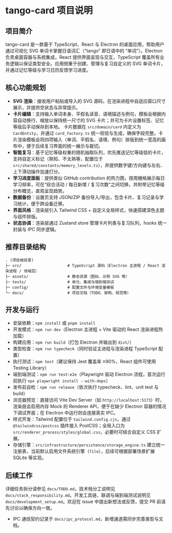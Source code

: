 # tango-card 项目说明

## 项目简介
tango-card 是一款基于 TypeScript、React 与 Electron 的桌面应用，帮助用户通过可视化 SVG 单词卡掌握日语词汇（“tango” 即日语中的 “单词”）。Electron 负责桌面容器与系统集成，React 提供界面呈现与交互，TypeScript 覆盖所有业务逻辑以保证类型安全。应用侧重于创建、管理与复习自定义的 SVG 单词卡片，并通过记忆等级与学习日历反馈学习进度。

## 核心功能规划
- **SVG 渲染**：接收用户粘贴或导入的 SVG 源码，在渲染进程中自适应窗口尺寸展示，并提供空状态与异常提示。
- **卡片编辑**：支持输入单词本身、平假名读音、语境描述与例句，模板会根据内容自动换行、缩放以保持统一尺寸的 SVG 卡片；并可为卡片设置标签、记忆等级后手动保存到本地。
  卡片数据在 `src/domain/card` 内定义为 `CardEntity`，并通过 `card_factory.ts` 统一校验与生成，确保字段完整。卡片渲染模板会将四项输入（单词、平假名、语境、例句）排版到统一宽高的画布中，便于后续复习界面的统一展示与裁切。
- **智能复习**：基于记忆等级权重的随机抽取队列，优先推送记忆等级低的卡片，支持自定义标记（熟知、不太熟等，配置位于 `src/shared/constants/memory_levels.ts`），并提供数字键/方向键与左右、上下滑动操作加速打分。
- **学习进度面板**：提供类似 GitHub contribution 的热力图，按周栅格展示每日学习频率，可在“综合活动 / 每日新增 / 复习次数”之间切换，并附带记忆等级分布概览，直观呈现趋势。
- **数据备份**：设置页支持 JSON/ZIP 备份导入/导出，包含卡片、复习记录与学习统计，便于跨设备迁移。
- **界面风格**：渲染层引入 Tailwind CSS + 自定义全局样式，快速搭建深色主题与组件排版。
- **状态协调**：渲染层通过 Zustand store 管理卡片列表与复习队列，hooks 统一封装与 IPC 同步逻辑。

## 推荐目录结构
```
. (项目根目录)
├─ src/                    # TypeScript 源码（Electron 主进程 / React 渲染进程 / 领域层）
├─ assets/                 # 静态资源（图标、示例 SVG 等）
├─ tests/                  # 单元、集成与端到端测试
├─ config/                 # 配置文件与环境变量模板
└─ docs/                   # 项目文档（TODO、架构、规范等）
```

## 开发与运行
- 安装依赖：`npm install` 或 `pnpm install`
- 开发模式：`npm run dev`（Electron 主进程 + Vite 驱动的 React 渲染进程热加载）
- 构建应用：`npm run build`（打包 Electron 并输出到 `dist/`）
- 类型检查：`npm run typecheck`（同时验证主进程与渲染进程 TypeScript 配置）
- 执行测试：`npm test`（建议保持 Jest 覆盖率 ≥90%，React 组件可使用 Testing Library）
- 端到端测试：`npm run test:e2e`（Playwright 驱动 Electron 流程，首次运行前执行 `npx playwright install --with-deps`）
- 发布前自检：`npm run release`（依次执行 typecheck、lint、unit test 与 build）
- 浏览器预览：直接访问 Vite Dev Server（如 `http://localhost:5173`）时，渲染层会启用内存 Mock 的 Renderer API，便于在缺少 Electron 容器的情况下调试界面；在 Electron 中运行则会连接真实 IPC。
- 样式开发：Tailwind 配置位于 `tailwind.config.cjs`，通过 `@tailwindcss/postcss` 插件接入 PostCSS；全局入口为 `src/renderer_process/styles/global.css`，必要时可结合自定义 CSS 扩展。
- 存储引擎：`src/infrastructure/persistence/storage_engine.ts` 建立统一注册表，当前默认启用文件系统引擎（`file`），后续可根据部署场景扩展 SQLite 等实现。

## 后续工作
 详细任务拆分请参见 `docs/TODO.md`，技术栈分工说明见 `docs/stack_responsibility.md`。开发工具链、联调与端到端测试说明见 `docs/development_setup.md`。欢迎在 issue 中提出新想法或反馈，提交 PR 前请先讨论以确保方向一致。
- IPC 通信契约记录于 `docs/ipc_protocol.md`，新增通道需同步完善类型与文档。
